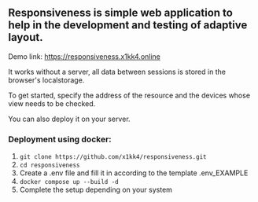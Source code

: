 ## Responsiveness is simple web application to help in the development and testing of adaptive layout.

Demo link: https://responsiveness.x1kk4.online

It works without a server, all data between sessions is stored in the browser's localstorage.

To get started, specify the address of the resource and the devices whose view needs to be checked.

You can also deploy it on your server.

### Deployment using docker:

1. `git clone https://github.com/x1kk4/responsiveness.git`
2. `cd responsiveness`
3. Create a .env file and fill it in according to the template .env_EXAMPLE
4. `docker compose up --build -d`
5. Complete the setup depending on your system
